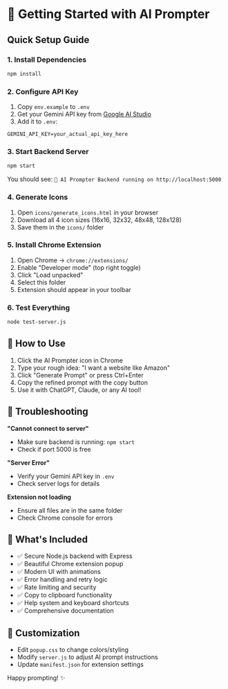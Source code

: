 # 🚀 Getting Started with AI Prompter

## Quick Setup Guide

### 1. Install Dependencies
```bash
npm install
```

### 2. Configure API Key
1. Copy `env.example` to `.env`
2. Get your Gemini API key from [Google AI Studio](https://makersuite.google.com/app/apikey)
3. Add it to `.env`:
```
GEMINI_API_KEY=your_actual_api_key_here
```

### 3. Start Backend Server
```bash
npm start
```
You should see: `🚀 AI Prompter Backend running on http://localhost:5000`

### 4. Generate Icons
1. Open `icons/generate_icons.html` in your browser
2. Download all 4 icon sizes (16x16, 32x32, 48x48, 128x128)
3. Save them in the `icons/` folder

### 5. Install Chrome Extension
1. Open Chrome → `chrome://extensions/`
2. Enable "Developer mode" (top right toggle)
3. Click "Load unpacked"
4. Select this folder
5. Extension should appear in your toolbar

### 6. Test Everything
```bash
node test-server.js
```

## 🎯 How to Use

1. Click the AI Prompter icon in Chrome
2. Type your rough idea: "I want a website like Amazon"
3. Click "Generate Prompt" or press Ctrl+Enter
4. Copy the refined prompt with the copy button
5. Use it with ChatGPT, Claude, or any AI tool!

## 🔧 Troubleshooting

**"Cannot connect to server"**
- Make sure backend is running: `npm start`
- Check if port 5000 is free

**"Server Error"**
- Verify your Gemini API key in `.env`
- Check server logs for details

**Extension not loading**
- Ensure all files are in the same folder
- Check Chrome console for errors

## 📁 What's Included

- ✅ Secure Node.js backend with Express
- ✅ Beautiful Chrome extension popup
- ✅ Modern UI with animations
- ✅ Error handling and retry logic
- ✅ Rate limiting and security
- ✅ Copy to clipboard functionality
- ✅ Help system and keyboard shortcuts
- ✅ Comprehensive documentation

## 🎨 Customization

- Edit `popup.css` to change colors/styling
- Modify `server.js` to adjust AI prompt instructions
- Update `manifest.json` for extension settings

Happy prompting! ✨

